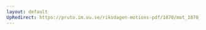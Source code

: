 ```yaml
---
layout: default
UpRedirect: https://pruto.im.uu.se/riksdagen-motions-pdf/1870/mot_1870__ak__103/mot_1870__ak__103-003.pdf
---
```

